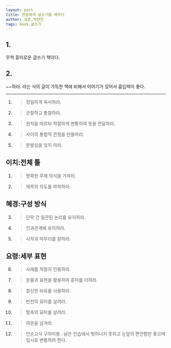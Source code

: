 ```yaml
---
layout: post
title: 연암에게 글쓰기를 배우다
author: 설흔,박현찬
tags: book,글쓰기
---
```


## 1. 
무척 흥미로운 글쓰기 책이다.

## 2. 
~~하라. 라는 식의 글이 가득찬 책에 비해서 이야기가 있어서 흡입력이 좋다.

----

1. > 정밀하게 독서하라.
2. > 관찰하고 통찰하라.
3. > 원칙을 따르되 적절하게 변통하여 뜻을 전달하라.
4. > 사이의 통합적 관점을 만들어라.
5. > 분발심을 잊지 마라.
 

## 이치:전체 틀
1. > 명확한 주제 의식을 가져라.
2. > 제목의 의도를 파악하라. 

## 혜경:구성 방식
3. > 단락 간 일관된 논리를 유지하라.
4. > 인과관계에 유의하라.
5. > 시작과 마무리를 잘하라. 

## 요령:세부 표현
6. > 사례를 적절히 인용하라.
7. > 운율과 표현을 활용하여 흥미를 더하라.
8. > 참신한 비유를 사용하라.
9. > 반전의 묘미를 살려라.
10. > 함축의 묘미를 살려라.
11. > 여운을 남겨라. 

12. > 인순고식 구차미봉 : 낡은 인습에서 벗어나지 못하고 눈앞의 편안함만 좇으며 임시로 변통하려 한다.

 

 